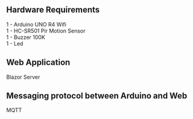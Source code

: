 <h2>Hardware Requirements</h2>

1 - Arduino UNO R4 Wifi
</br>
1 - HC-SR501 Pir Motion Sensor
</br>
1 - Buzzer 100K
</br>
1 - Led

<h2>Web Application</h2>

Blazor Server

<h2>Messaging protocol between Arduino and Web</h2>

MQTT
